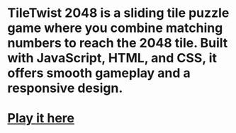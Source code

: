 # TileTwist 2048 is a sliding tile puzzle game where you combine matching numbers to reach the 2048 tile. Built with JavaScript, HTML, and CSS, it offers smooth gameplay and a responsive design.<br><br> <a href = "tiletwist2048.netlify.app/">Play it here</a>
